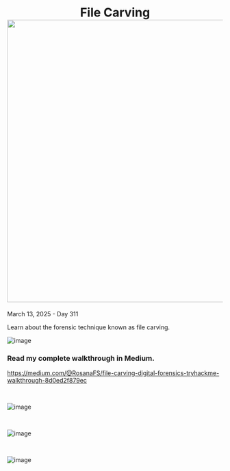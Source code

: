 <h1 align="center">File Carving<br><img width="660px" src="https://github.com/user-attachments/assets/f460f04d-b05c-4d92-b163-df92c854009e"></h1>

<p>March 13, 2025 - Day 311</p>

<p>Learn about the forensic technique known as file carving.</p>

![image](https://github.com/user-attachments/assets/c0ba410f-0b61-4a93-80fd-bd9e0fbbb068)

<h3>Read my complete walkthrough in Medium.</h3>

https://medium.com/@RosanaFS/file-carving-digital-forensics-tryhackme-walkthrough-8d0ed2f879ec


<br>

![image](https://github.com/user-attachments/assets/13816ec5-534d-4242-8cc7-9eddb935868f)

<br>

![image](https://github.com/user-attachments/assets/7f174dd9-3011-4dd9-bfbb-5ef5cdc98ebc)

<br>

![image](https://github.com/user-attachments/assets/eff3e81b-8800-42ba-bc2d-dc00abdca111)
